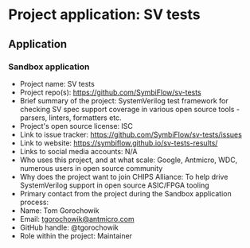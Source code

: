 # Project application: SV tests

## Application

### Sandbox application

* Project name: SV tests
* Project repo(s): https://github.com/SymbiFlow/sv-tests
* Brief summary of the project: SystemVerilog test framework for checking SV spec support coverage in various open source tools - parsers, linters, formatters etc.
* Project's open source license: ISC
* Link to issue tracker: https://github.com/SymbiFlow/sv-tests/issues
* Link to website: https://symbiflow.github.io/sv-tests-results/
* Links to social media accounts: N/A
* Who uses this project, and at what scale: Google, Antmicro, WDC, numerous users in open source community
* Why does the project want to join CHIPS Alliance: To help drive SystemVerilog support in open source ASIC/FPGA tooling
* Primary contact from the project during the Sandbox application process:
 * Name: Tom Gorochowik
 * Email: tgorochowik@antmicro.com
 * GitHub handle: @tgorochowik
 * Role within the project: Maintainer
